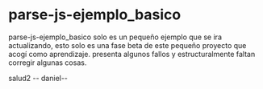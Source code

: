 # parse-js-ejemplo_basico

parse-js-ejemplo_basico
solo es un pequeño ejemplo que se ira actualizando, esto solo es una fase beta de este pequeño proyecto que acogí como aprendizaje. presenta algunos fallos y estructuralmente faltan corregir algunas cosas.

salud2 -- daniel--